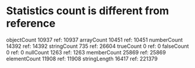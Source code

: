 # Statistics count is different from reference

 objectCount       10937  ref:      10937
 arrayCount        10451  ref:      10451
 numberCount       14392  ref:      14392
 stringCount         735  ref:      26604
 trueCount             0  ref:          0
 falseCount            0  ref:          0
 nullCount          1263  ref:       1263
 memberCount       25869  ref:      25869
 elementCount      11908  ref:      11908
 stringLength      16417  ref:     221379
